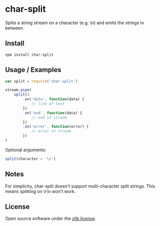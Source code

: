 char-split
=================

Splits a string stream on a character (e.g. \\n) and emits the strings in between.

Install
-------

```
npm install char-split
```

Usage / Examples
----------------

```js
var split = require('char-split')

stream.pipe(
    split()
        .on('data', function(data) {
            // line of text
        })
        .on('end', function(data) {
            // end of stream
        })
        .on('error', function(error) {
            // error in stream
        })
)
```

Optional arguments:

```js
split(character = '\n')
```

Notes
-----

For simplicity, char-split doesn't support multi-character split strings. This means splitting on \r\n won't work.

License
-------
Open source software under the [zlib license](LICENSE).